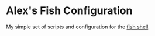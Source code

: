 # Alex's Fish Configuration

My simple set of scripts and configuration for the [fish shell](http://fishshell.com/).
